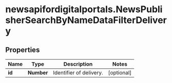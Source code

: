 # newsapifordigitalportals.NewsPublisherSearchByNameDataFilterDelivery

## Properties

Name | Type | Description | Notes
------------ | ------------- | ------------- | -------------
**id** | **Number** | Identifier of delivery. | [optional] 


